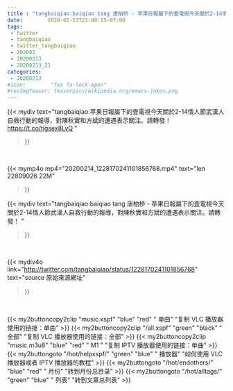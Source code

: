 ```yaml
---
title : "tangbaiqiao:baiqiao tang 唐柏桥 - 苹果日報屬下的壹電視今天關於2-14情人節武漢人自救行動的報導，對陳秋實和方斌的遭遇表示關注。請轉發！ "
date:        2020-02-13T21:00:15-07:00
tags:
 - twitter
 - tangbaiqiao
 - twitter_tangbaiqiao
 - 202002
 - 20200213
 - 20200213_21
categories:
 - 20200213
#icon:        "fas fa-lock-open"
#resImgTeaser: teaserpics/wikipedia.org/emacs-jokes.png
---
```


{{< mydiv text="tangbaiqiao:苹果日報屬下的壹電視今天關於2-14情人節武漢人自救行動的報導，對陳秋實和方斌的遭遇表示關注。請轉發！ https://t.co/tigsex8LvQ "
>}}
<br>


{{< mymp4o mp4="20200214_1228170241101856768.mp4"
text="len 22809026    22M"
>}}


{{< mydiv text="tangbaiqiao:baiqiao tang 唐柏桥 - 苹果日報屬下的壹電視今天關於2-14情人節武漢人自救行動的報導，對陳秋實和方斌的遭遇表示關注。請轉發！ "
>}}
<br>

{{< mydiv4o link="http://twitter.com/tangbaiqiao/status/1228170241101856768"
text="source 原始來源網址"
>}}


<br>



{{< my2buttoncopy2clip "music.xspf"        "blue"   "red"    " 单曲"  "复制 VLC 播放器使用的链接：单曲" >}} {{< my2buttoncopy2clip "/all.xspf"         "green"  "black"  " 全部"  "复制 VLC 播放器使用的链接：全部" >}} {{< my2buttoncopy2clip "music.m3u8"        "blue"   "red"    " M1 "    "复制 IPTV 播放器使用的链接：单曲" >}} {{< my2buttongoto      "/hot/helpxspf/"    "green"  "blue"   " 播放器" "如何使用 VLC 播放器或者 IPTV 播放器的教程" >}} {{< my2buttongoto      "/hot/endothers/"   "blue"   "red"    " 月份"   "转到月份总目录" >}} {{< my2buttongoto      "/hot/alltags/"     "green"  "blue"   " 列表"   "转到文章总列表" >}} 
